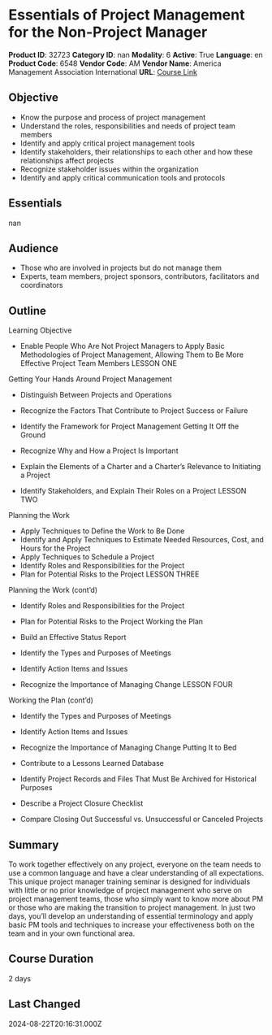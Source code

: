 # Essentials of Project Management for the Non-Project Manager

**Product ID**: 32723
**Category ID**: nan
**Modality**: 6
**Active**: True
**Language**: en
**Product Code**: 6548
**Vendor Code**: AM
**Vendor Name**: America Management Association International
**URL**: [Course Link](https://www.fastlaneus.com/course/amai-6548)

## Objective
- Know the purpose and process of project management
- Understand the roles, responsibilities and needs of project team members
- Identify and apply critical project management tools
- Identify stakeholders, their relationships to each other and how these relationships affect projects
- Recognize stakeholder issues within the organization
- Identify and apply critical communication tools and protocols

## Essentials
nan

## Audience
- Those who are involved in projects but do not manage them
- Experts, team members, project sponsors, contributors, facilitators and coordinators

## Outline
Learning Objective


- Enable People Who Are Not Project Managers to Apply Basic Methodologies of Project Management, Allowing Them to Be More Effective Project Team Members
LESSON ONE


Getting Your Hands Around Project Management



- Distinguish Between Projects and Operations
- Recognize the Factors That Contribute to Project Success or Failure
- Identify the Framework for Project Management
Getting It Off the Ground



- Recognize Why and How a Project Is Important
- Explain the Elements of a Charter and a Charter’s Relevance to Initiating a Project
- Identify Stakeholders, and Explain Their Roles on a Project
LESSON TWO


Planning the Work



- Apply Techniques to Define the Work to Be Done
- Identify and Apply Techniques to Estimate Needed Resources, Cost, and Hours for the Project
- Apply Techniques to Schedule a Project
- Identify Roles and Responsibilities for the Project
- Plan for Potential Risks to the Project
LESSON THREE


Planning the Work (cont’d)



- Identify Roles and Responsibilities for the Project
- Plan for Potential Risks to the Project
Working the Plan



- Build an Effective Status Report
- Identify the Types and Purposes of Meetings
- Identify Action Items and Issues
- Recognize the Importance of Managing Change
LESSON FOUR


Working the Plan (cont’d)



- Identify the Types and Purposes of Meetings
- Identify Action Items and Issues
- Recognize the Importance of Managing Change
Putting It to Bed



- Contribute to a Lessons Learned Database
- Identify Project Records and Files That Must Be Archived for Historical Purposes
- Describe a Project Closure Checklist
- Compare Closing Out Successful vs. Unsuccessful or Canceled Projects

## Summary
To work together effectively on any project, everyone on the team needs to use a common language and have a clear understanding of all expectations. This unique project manager training seminar is designed for individuals with little or no prior knowledge of project management who serve on project management teams, those who simply want to know more about PM or those who are making the transition to project management. In just two days, you’ll develop an understanding of essential terminology and apply basic PM tools and techniques to increase your effectiveness both on the team and in your own functional area.

## Course Duration
2 days

## Last Changed
2024-08-22T20:16:31.000Z
